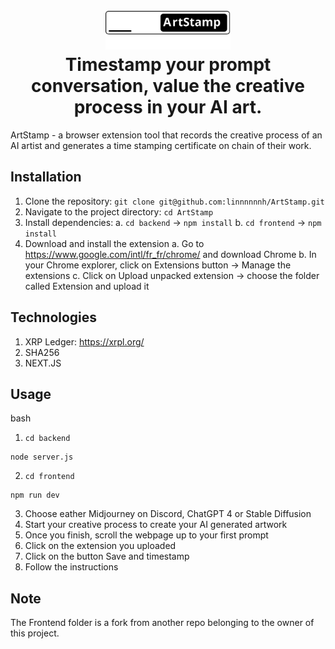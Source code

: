 <h1 align="center">
  <br>
  <img src="artstamp B.svg" alt="ArtStamp" width="200"></a>
  <br>
  Timestamp your prompt conversation,
value the creative process in your AI art.
  <br>
</h1>

ArtStamp - a browser extension tool that records the creative process of an AI artist and generates a time stamping certificate on chain of their work. 

## Installation

1. Clone the repository: `git clone git@github.com:linnnnnnh/ArtStamp.git`
2. Navigate to the project directory: `cd ArtStamp`
3. Install dependencies:
   a. `cd backend` -> `npm install`
   b. `cd frontend` -> `npm install`
4. Download and install the extension
   a. Go to https://www.google.com/intl/fr_fr/chrome/ and download Chrome
   b. In your Chrome explorer, click on Extensions button -> Manage the extensions
   c. Click on Upload unpacked extension -> choose the folder called Extension and upload it

 ## Technologies

 1. XRP Ledger: https://xrpl.org/
 2. SHA256
 3. NEXT.JS

## Usage

bash

1. `cd backend` 
```
node server.js
```
2. `cd frontend` 
```
npm run dev
```
3. Choose eather Midjourney on Discord, ChatGPT 4 or Stable Diffusion
4. Start your creative process to create your AI generated artwork
5. Once you finish, scroll the webpage up to your first prompt
6. Click on the extension you uploaded
7. Click on the button Save and timestamp
8. Follow the instructions

## Note

The Frontend folder is a fork from another repo belonging to the owner of this project.
